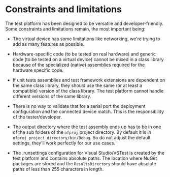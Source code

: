 # Constraints and limitations

The test platform has been designed to be versatile and developer-friendly. Some constraints and limitations remain, the most important being:

- The virtual device has some limitations like networking, we're trying to add as many features as possible.

- Hardware-specific code (to be tested on real hardware) and generic code (to be tested on a virtual device) cannot be mixed in a class library because of the specialized (native) assemblies required for the hardware specific code.

- If unit tests assemblies and test framework extensions are dependent on the same class library, they should use the same (or at least a compatible) version of the class library. The test platform cannot handle different versions of the same library.

- There is no way to validate that for a serial port the deployment configuration and the connected device match. This is the responsibility of the tester/developer.

- The output directory where the test assembly ends up has to be in one of the sub folders of the `nfproj` project directory. By default it is in `nfproj_project_directory/bin/Debug`. So do not adjust the default settings, they'll work perfectly for our use cases.

- The .runsettings configuration for Visual Studio/VSTest is created by the test platform and contains absolute paths. The location where NuGet packages are stored and the `ResultsDirectory` should have absolute paths of less than 255 characters in length.
